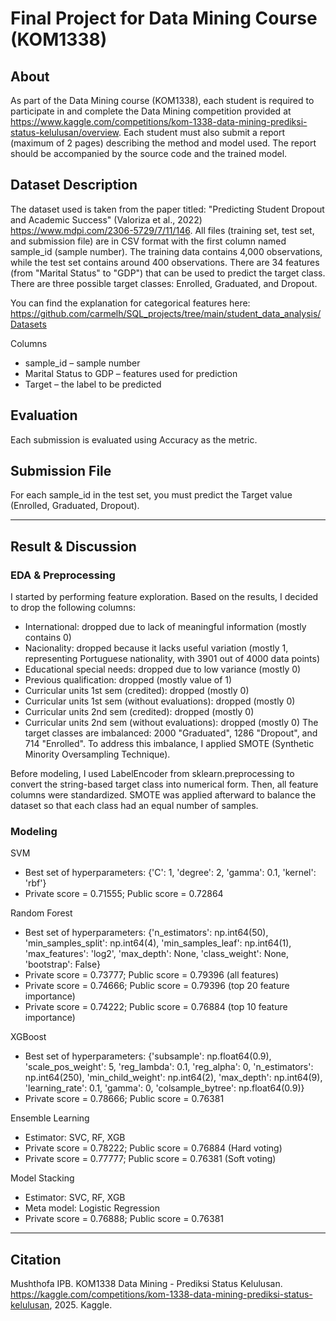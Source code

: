 # Final Project for Data Mining Course (KOM1338)

## About
As part of the Data Mining course (KOM1338), each student is required to participate in and complete the Data Mining competition provided at https://www.kaggle.com/competitions/kom-1338-data-mining-prediksi-status-kelulusan/overview. Each student must also submit a report (maximum of 2 pages) describing the method and model used. The report should be accompanied by the source code and the trained model.

## Dataset Description
The dataset used is taken from the paper titled: "Predicting Student Dropout and Academic Success" (Valoriza et al., 2022) https://www.mdpi.com/2306-5729/7/11/146. All files (training set, test set, and submission file) are in CSV format with the first column named sample_id (sample number). The training data contains 4,000 observations, while the test set contains around 400 observations. There are 34 features (from "Marital Status" to "GDP") that can be used to predict the target class. There are three possible target classes: Enrolled, Graduated, and Dropout.

You can find the explanation for categorical features here: https://github.com/carmelh/SQL_projects/tree/main/student_data_analysis/Datasets

Columns
- sample_id – sample number
- Marital Status to GDP – features used for prediction
- Target – the label to be predicted

## Evaluation
Each submission is evaluated using Accuracy as the metric.

## Submission File
For each sample_id in the test set, you must predict the Target value (Enrolled, Graduated, Dropout).

---
## Result & Discussion
### EDA & Preprocessing
I started by performing feature exploration. Based on the results, I decided to drop the following columns:
- International: dropped due to lack of meaningful information (mostly contains 0)
- Nacionality: dropped because it lacks useful variation (mostly 1, representing Portuguese nationality, with 3901 out of 4000 data points)
- Educational special needs: dropped due to low variance (mostly 0)
- Previous qualification: dropped (mostly value of 1)
- Curricular units 1st sem (credited): dropped (mostly 0)
- Curricular units 1st sem (without evaluations): dropped (mostly 0)
- Curricular units 2nd sem (credited): dropped (mostly 0)
- Curricular units 2nd sem (without evaluations): dropped (mostly 0)
The target classes are imbalanced: 2000 "Graduated", 1286 "Dropout", and 714 "Enrolled". To address this imbalance, I applied SMOTE (Synthetic Minority Oversampling Technique).

Before modeling, I used LabelEncoder from sklearn.preprocessing to convert the string-based target class into numerical form. Then, all feature columns were standardized. SMOTE was applied afterward to balance the dataset so that each class had an equal number of samples.



### Modeling

SVM
- Best set of hyperparameters: {'C': 1, 'degree': 2, 'gamma': 0.1, 'kernel': 'rbf'}
- Private score = 0.71555; Public score = 0.72864

Random Forest
- Best set of hyperparameters: {'n_estimators': np.int64(50), 'min_samples_split': np.int64(4), 'min_samples_leaf': np.int64(1), 'max_features': 'log2', 'max_depth': None, 'class_weight': None, 'bootstrap': False}
- Private score = 0.73777; Public score = 0.79396 (all features)
- Private score = 0.74666; Public score = 0.79396 (top 20 feature importance)
- Private score = 0.74222; Public score = 0.76884 (top 10 feature importance)

XGBoost
- Best set of hyperparameters: {'subsample': np.float64(0.9), 'scale_pos_weight': 5, 'reg_lambda': 0.1, 'reg_alpha': 0, 'n_estimators': np.int64(250), 'min_child_weight': np.int64(2), 'max_depth': np.int64(9), 'learning_rate': 0.1, 'gamma': 0, 'colsample_bytree': np.float64(0.9)}
- Private score = 0.78666; Public score =  0.76381

Ensemble Learning
- Estimator: SVC, RF, XGB
- Private score = 0.78222; Public score = 0.76884 (Hard voting)
- Private score = 0.77777; Public score = 0.76381 (Soft voting)

Model Stacking
- Estimator: SVC, RF, XGB
- Meta model: Logistic Regression
- Private score = 0.76888; Public score = 0.76381

---

## Citation
Mushthofa IPB. KOM1338 Data Mining - Prediksi Status Kelulusan. https://kaggle.com/competitions/kom-1338-data-mining-prediksi-status-kelulusan, 2025. Kaggle.
